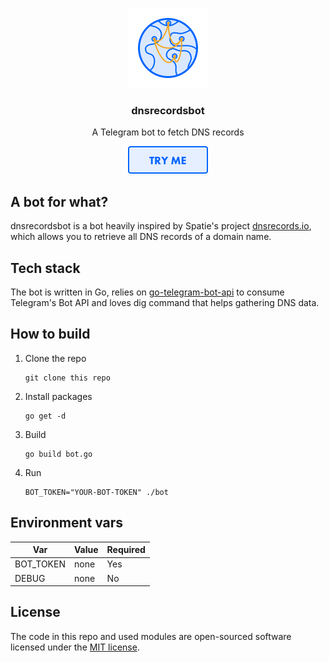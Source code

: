 <p align="center">
  <img src="media/Slick Icon@2x.png" width="128" />
  <h3 align="center">dnsrecordsbot</h3>
  <p align="center">A Telegram bot to fetch DNS records</p>
  <p align="center">
    <a href="https://t.me/dnsrecordsbot" target="_blank">
      <img src="media/Button@2x.png" width="128" />
    </a>
  </p>
</p>

## A bot for what?
dnsrecordsbot is a bot heavily inspired by Spatie's project [dnsrecords.io](https://dnsrecords.io), which allows you to retrieve all DNS records of a domain name.

## Tech stack
The bot is written in Go, relies on [go-telegram-bot-api](https://github.com/go-telegram-bot-api/telegram-bot-api) to consume Telegram's Bot API and loves dig command that helps gathering DNS data.

## How to build
1. Clone the repo
   ```
   git clone this repo
   ```
2. Install packages
   ```
   go get -d
   ```
3. Build
   ```
   go build bot.go
   ```
4. Run
   ```
   BOT_TOKEN="YOUR-BOT-TOKEN" ./bot
   ```

## Environment vars
| Var | Value | Required |
| --------- | ---- | --- |
| BOT_TOKEN | none | Yes |
| DEBUG     | none | No  |

## License
The code in this repo and used modules are open-sourced software licensed under the [MIT license](LICENSE.md).
